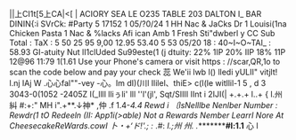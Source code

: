 ||上CI1t[5上CA|<[ | ACIORY SEA LE O235 TABLE 203 DALTON I_ BAR DININ{:i SVrCk: #Party 5 17152 1 05/?0/24 1 HH Nac & JaCks Dr 1 Louisi(1na Chicken Pasta 1 Nac & %lacks Afi ican Amb 1 Fresh Sti"dwberl y CC Sub Total : TaX : 5 50 25 95 9,00 12.95 53.40 5 53 05/20 18 : 40~I~O~TAI_ : 58.93 GI-atuity Nut lI1clUded Su99este(1 (j dtuity: 22% 1IP 20% IIP 18% 11P 12@96 11:79 1(1.61 Use your Phone's camera or visit https : //scar,QR,1o to scan the code below and pay your check 蕊 We'ii lwb l() lledi yULII" vitjlt! l.nj IAj W .心心fal""-vey -心。Im dI)(川l Ililel、thiE> c(I(le witllil-1 5 , d 3 3043-0(1052 -2405Z I(_llll lliぅli' lll ''l'(jl', Sqt/SIIII IInt i 2IJI(| +.+.+ l..+ { l.州糾 #:+:" MH i".+**.↓神* ,仲 .f 1.4-*4.4 Rewd i 〔lsNelllbe Nenlber Number : Rewdr(1 tO Redeeln (II: App1i(>able) Not a Rewards Nember LearrI Nore At CheesecakeReWards.cowI 卜・+‘ド!'.; :* .#: *I.;*州 州. .*************#l:1.1**** 心 l